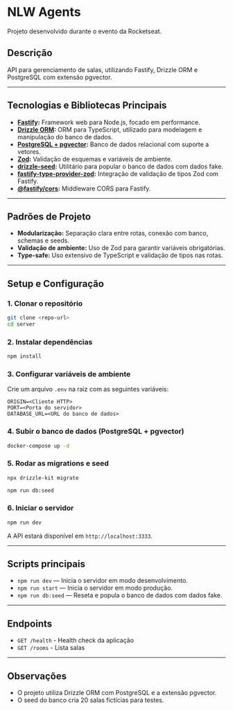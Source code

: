 # NLW Agents

Projeto desenvolvido durante o evento da Rocketseat.

## Descrição

API para gerenciamento de salas, utilizando Fastify, Drizzle ORM e PostgreSQL com extensão pgvector.

---

## Tecnologias e Bibliotecas Principais

- **[Fastify](https://fastify.dev/):** Framework web para Node.js, focado em performance.
- **[Drizzle ORM](https://orm.drizzle.team/):** ORM para TypeScript, utilizado para modelagem e manipulação do banco de dados.
- **[PostgreSQL + pgvector](https://github.com/pgvector/pgvector):** Banco de dados relacional com suporte a vetores.
- **[Zod](https://zod.dev/):** Validação de esquemas e variáveis de ambiente.
- **[drizzle-seed](https://github.com/drizzle-team/drizzle-seed):** Utilitário para popular o banco de dados com dados fake.
- **[fastify-type-provider-zod](https://github.com/fastify/fastify-type-provider-zod):** Integração de validação de tipos Zod com Fastify.
- **[@fastify/cors](https://github.com/fastify/fastify-cors):** Middleware CORS para Fastify.

---

## Padrões de Projeto

- **Modularização:** Separação clara entre rotas, conexão com banco, schemas e seeds.
- **Validação de ambiente:** Uso de Zod para garantir variáveis obrigatórias.
- **Type-safe:** Uso extensivo de TypeScript e validação de tipos nas rotas.

---

## Setup e Configuração

### 1. Clonar o repositório

```bash
git clone <repo-url>
cd server
```

### 2. Instalar dependências

```bash
npm install
```

### 3. Configurar variáveis de ambiente

Crie um arquivo `.env` na raiz com as seguintes variáveis:

```
ORIGIN=<Cliente HTTP>
PORT=<Porta do servidor>
DATABASE_URL=<URL do banco de dados>
```

### 4. Subir o banco de dados (PostgreSQL + pgvector)

```bash
docker-compose up -d
```

### 5. Rodar as migrations e seed

```bash
npx drizzle-kit migrate
```

```bash
npm run db:seed
```

### 6. Iniciar o servidor

```bash
npm run dev
```

A API estará disponível em `http://localhost:3333`.

---

## Scripts principais

- `npm run dev` — Inicia o servidor em modo desenvolvimento.
- `npm run start` — Inicia o servidor em modo produção.
- `npm run db:seed` — Reseta e popula o banco de dados com dados fake.

---

## Endpoints

- `GET /health` - Health check da aplicação
- `GET /rooms` - Lista salas

---

## Observações

- O projeto utiliza Drizzle ORM com PostgreSQL e a extensão pgvector.
- O seed do banco cria 20 salas fictícias para testes.
